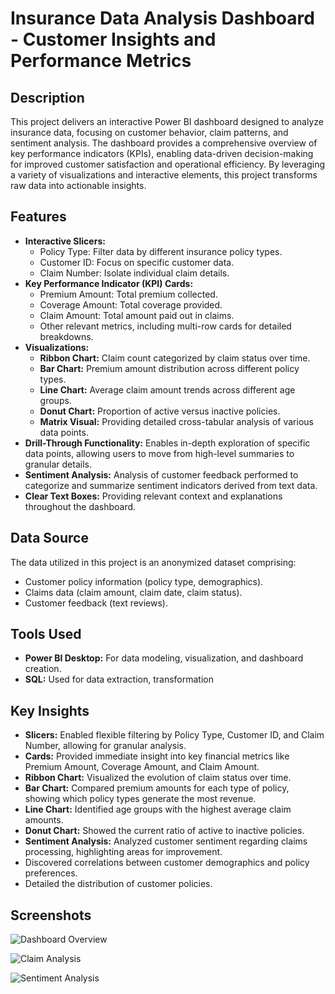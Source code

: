 # Insurance Data Analysis Dashboard - Customer Insights and Performance Metrics

## Description

This project delivers an interactive Power BI dashboard designed to analyze insurance data, focusing on customer behavior, claim patterns, and sentiment analysis. The dashboard provides a comprehensive overview of key performance indicators (KPIs), enabling data-driven decision-making for improved customer satisfaction and operational efficiency. By leveraging a variety of visualizations and interactive elements, this project transforms raw data into actionable insights.

## Features

* **Interactive Slicers:**
    * Policy Type: Filter data by different insurance policy types.
    * Customer ID: Focus on specific customer data.
    * Claim Number: Isolate individual claim details.
* **Key Performance Indicator (KPI) Cards:**
    * Premium Amount: Total premium collected.
    * Coverage Amount: Total coverage provided.
    * Claim Amount: Total amount paid out in claims.
    * Other relevant metrics, including multi-row cards for detailed breakdowns.
* **Visualizations:**
    * **Ribbon Chart:** Claim count categorized by claim status over time.
    * **Bar Chart:** Premium amount distribution across different policy types.
    * **Line Chart:** Average claim amount trends across different age groups.
    * **Donut Chart:** Proportion of active versus inactive policies.
    * **Matrix Visual:** Providing detailed cross-tabular analysis of various data points.
* **Drill-Through Functionality:** Enables in-depth exploration of specific data points, allowing users to move from high-level summaries to granular details.
* **Sentiment Analysis:** Analysis of customer feedback performed to categorize and summarize sentiment indicators derived from text data.
* **Clear Text Boxes:** Providing relevant context and explanations throughout the dashboard.

## Data Source

The data utilized in this project is an anonymized dataset comprising:

* Customer policy information (policy type, demographics).
* Claims data (claim amount, claim date, claim status).
* Customer feedback (text reviews).

## Tools Used

* **Power BI Desktop:** For data modeling, visualization, and dashboard creation.
* **SQL:** Used for data extraction, transformation

## Key Insights

* **Slicers:** Enabled flexible filtering by Policy Type, Customer ID, and Claim Number, allowing for granular analysis.
* **Cards:** Provided immediate insight into key financial metrics like Premium Amount, Coverage Amount, and Claim Amount.
* **Ribbon Chart:** Visualized the evolution of claim status over time.
* **Bar Chart:** Compared premium amounts for each type of policy, showing which policy types generate the most revenue.
* **Line Chart:** Identified age groups with the highest average claim amounts.
* **Donut Chart:** Showed the current ratio of active to inactive policies.
* **Sentiment Analysis:** Analyzed customer sentiment regarding claims processing, highlighting areas for improvement.
* Discovered correlations between customer demographics and policy preferences.
* Detailed the distribution of customer policies.



## Screenshots
![Dashboard Overview](https://github.com/user-attachments/assets/b0e3f2b4-9d9b-411e-9c5b-7d9da63211e8)

![Claim Analysis](https://github.com/user-attachments/assets/940f0d4b-395c-424b-9164-35cb1a85a0ac)

![Sentiment Analysis](https://github.com/user-attachments/assets/3c1ba071-6def-4f64-9aeb-38917cccda36)


